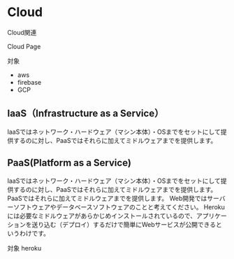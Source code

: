 # Cloud

Cloud関連

Cloud Page

対象

- aws
- firebase
- GCP


## IaaS（Infrastructure as a Service）

IaaSではネットワーク・ハードウェア（マシン本体）・OSまでをセットにして提供するのに対し、PaaSではそれらに加えてミドルウェアまでを提供します。

## PaaS(Platform as a Service)

IaaSではネットワーク・ハードウェア（マシン本体）・OSまでをセットにして提供するのに対し、PaaSではそれらに加えてミドルウェアまでを提供します。
PaaSではそれらに加えてミドルウェアまでを提供します。
Web開発ではサーバーソフトウェアやデータベースソフトウェアのことと考えてください。
Herokuには必要なミドルウェアがあらかじめインストールされているので、アプリケーションを送り込む（デプロイ）するだけで簡単にWebサービスが公開できるというわけです。

対象
heroku

